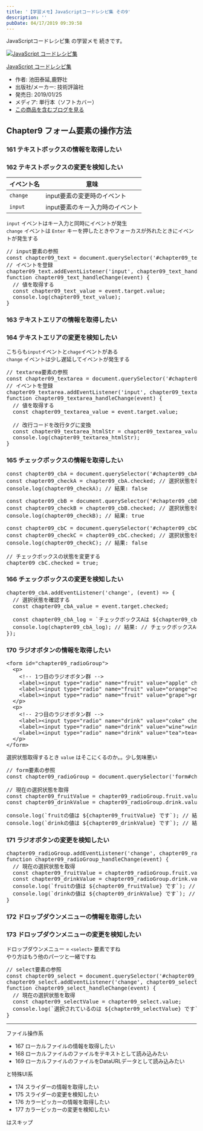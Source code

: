```yaml
---
title: '【学習メモ】JavaScriptコードレシピ集 その9'
description: ''
pubDate: 04/17/2019 09:39:58
---
```


<p>JavaScriptコードレシピ集 の学習メモ 続きです。</p>

<p><div class="hatena-asin-detail"><a href="http://www.amazon.co.jp/exec/obidos/ASIN/4297103680/hatena-blog-22/"><img src="https://cdn-ak.f.st-hatena.com/images/fotolife/j/jotaki/20190726/20190726111820.jpg" class="hatena-asin-detail-image" alt="JavaScript コードレシピ集" title="JavaScript コードレシピ集"></a><div class="hatena-asin-detail-info"><p class="hatena-asin-detail-title"><a href="http://www.amazon.co.jp/exec/obidos/ASIN/4297103680/hatena-blog-22/">JavaScript コードレシピ集</a></p><ul><li><span class="hatena-asin-detail-label">作者:</span> 池田泰延,鹿野壮</li><li><span class="hatena-asin-detail-label">出版社/メーカー:</span> 技術評論社</li><li><span class="hatena-asin-detail-label">発売日:</span> 2019/01/25</li><li><span class="hatena-asin-detail-label">メディア:</span> 単行本（ソフトカバー）</li><li><a href="http://d.hatena.ne.jp/asin/4297103680/hatena-blog-22" target="_blank">この商品を含むブログを見る</a></li></ul></div><div class="hatena-asin-detail-foot"></div></div></p>

<h2>Chapter9 フォーム要素の操作方法</h2>

<h3>161 テキストボックスの情報を取得したい</h3>

<h3>162 テキストボックスの変更を検知したい</h3>

<table>
<thead>
<tr>
<th> イベント名 </th>
<th> 意味                            </th>
</tr>
</thead>
<tbody>
<tr>
<td> <code>change</code>   </td>
<td> input要素の変更時のイベント     </td>
</tr>
<tr>
<td> <code>input</code>    </td>
<td> input要素のキー入力時のイベント </td>
</tr>
</tbody>
</table>

<p><code>input</code> イベントはキー入力と同時にイベントが発生 <br/>
<code>change</code> イベントは <code>Enter</code> キーを押したときやフォーカスが外れたときにイベントが発生する</p>

<pre class="code lang-javascript" data-lang="javascript" data-unlink><span class="synComment">// input要素の参照</span>
<span class="synStatement">const</span> chapter09_text = <span class="synStatement">document</span>.querySelector(<span class="synConstant">'#chapter09_text'</span>);
<span class="synComment">// イベントを登録</span>
chapter09_text.addEventListener(<span class="synConstant">'input'</span>, chapter09_text_handleChange);
<span class="synIdentifier">function</span> chapter09_text_handleChange(<span class="synStatement">event</span>) <span class="synIdentifier">{</span>
  <span class="synComment">// 値を取得する</span>
  <span class="synStatement">const</span> chapter09_text_value = <span class="synStatement">event</span>.target.value;
  console.log(chapter09_text_value);
<span class="synIdentifier">}</span>
</pre>

<h3>163 テキストエリアの情報を取得したい</h3>

<h3>164 テキストエリアの変更を検知したい</h3>

<p>こちらも<code>input</code>イベントと<code>chage</code>イベントがある<br/>
 <code>change</code> イベントは少し遅延してイベントが発生する</p>

<pre class="code lang-javascript" data-lang="javascript" data-unlink><span class="synComment">// textarea要素の参照</span>
<span class="synStatement">const</span> chapter09_textarea = <span class="synStatement">document</span>.querySelector(<span class="synConstant">'#chapter09_textarea'</span>);
<span class="synComment">// イベントを登録</span>
chapter09_textarea.addEventListener(<span class="synConstant">'input'</span>, chapter09_textarea_handleChange);
<span class="synIdentifier">function</span> chapter09_textarea_handleChange(<span class="synStatement">event</span>) <span class="synIdentifier">{</span>
  <span class="synComment">// 値を取得する</span>
  <span class="synStatement">const</span> chapter09_textarea_value = <span class="synStatement">event</span>.target.value;

  <span class="synComment">// 改行コードを改行タグに変換</span>
  <span class="synStatement">const</span> chapter09_textarea_htmlStr = chapter09_textarea_value.split(<span class="synSpecial">'\n'</span>).join(<span class="synConstant">'&lt;br /&gt;'</span>);
  console.log(chapter09_textarea_htmlStr);
<span class="synIdentifier">}</span>
</pre>

<h3>165 チェックボックスの情報を取得したい</h3>

<pre class="code lang-javascript" data-lang="javascript" data-unlink><span class="synStatement">const</span> chapter09_cbA = <span class="synStatement">document</span>.querySelector(<span class="synConstant">'#chapter09_cbA'</span>);
<span class="synStatement">const</span> chapter09_checkA = chapter09_cbA.checked; <span class="synComment">// 選択状態を確認</span>
console.log(chapter09_checkA); <span class="synComment">// 結果: false</span>

<span class="synStatement">const</span> chapter09_cbB = <span class="synStatement">document</span>.querySelector(<span class="synConstant">'#chapter09_cbB'</span>);
<span class="synStatement">const</span> chapter09_checkB = chapter09_cbB.checked; <span class="synComment">// 選択状態を確認</span>
console.log(chapter09_checkB); <span class="synComment">// 結果: true</span>

<span class="synStatement">const</span> chapter09_cbC = <span class="synStatement">document</span>.querySelector(<span class="synConstant">'#chapter09_cbC'</span>);
<span class="synStatement">const</span> chapter09_checkC = chapter09_cbC.checked; <span class="synComment">// 選択状態を確認</span>
console.log(chapter09_checkC); <span class="synComment">// 結果: false</span>

<span class="synComment">// チェックボックスの状態を変更する</span>
chapter09_cbC.checked = <span class="synConstant">true</span>;
</pre>

<h3>166 チェックボックスの変更を検知したい</h3>

<pre class="code lang-javascript" data-lang="javascript" data-unlink>chapter09_cbA.addEventListener(<span class="synConstant">'change'</span>, (<span class="synStatement">event</span>) =&gt; <span class="synIdentifier">{</span>
  <span class="synComment">// 選択状態を確認する</span>
  <span class="synStatement">const</span> chapter09_cbA_value = <span class="synStatement">event</span>.target.checked;

  <span class="synStatement">const</span> chapter09_cbA_log = `チェックボックスAは $<span class="synIdentifier">{</span>chapter09_cbA_value<span class="synIdentifier">}</span> になりました`;
  console.log(chapter09_cbA_log); <span class="synComment">// 結果: // チェックボックスAは true/false になりました</span>
<span class="synIdentifier">}</span>);
</pre>

<h3>170 ラジオボタンの情報を取得したい</h3>

<pre class="code lang-html" data-lang="html" data-unlink><span class="synIdentifier">&lt;</span><span class="synStatement">form</span><span class="synIdentifier"> </span><span class="synType">id</span><span class="synIdentifier">=</span><span class="synConstant">&quot;chapter09_radioGroup&quot;</span><span class="synIdentifier">&gt;</span>
  <span class="synIdentifier">&lt;</span><span class="synStatement">p</span><span class="synIdentifier">&gt;</span>
    <span class="synComment">&lt;!-- 1つ目のラジオボタン群 --&gt;</span>
    <span class="synIdentifier">&lt;</span><span class="synStatement">label</span><span class="synIdentifier">&gt;&lt;</span><span class="synStatement">input</span><span class="synIdentifier"> </span><span class="synType">type</span><span class="synIdentifier">=</span><span class="synConstant">&quot;radio&quot;</span><span class="synIdentifier"> </span><span class="synType">name</span><span class="synIdentifier">=</span><span class="synConstant">&quot;fruit&quot;</span><span class="synIdentifier"> </span><span class="synType">value</span><span class="synIdentifier">=</span><span class="synConstant">&quot;apple&quot;</span><span class="synIdentifier"> </span><span class="synType">checked</span><span class="synIdentifier">&gt;</span>apple<span class="synIdentifier">&lt;/</span><span class="synStatement">label</span><span class="synIdentifier">&gt;</span>
    <span class="synIdentifier">&lt;</span><span class="synStatement">label</span><span class="synIdentifier">&gt;&lt;</span><span class="synStatement">input</span><span class="synIdentifier"> </span><span class="synType">type</span><span class="synIdentifier">=</span><span class="synConstant">&quot;radio&quot;</span><span class="synIdentifier"> </span><span class="synType">name</span><span class="synIdentifier">=</span><span class="synConstant">&quot;fruit&quot;</span><span class="synIdentifier"> </span><span class="synType">value</span><span class="synIdentifier">=</span><span class="synConstant">&quot;orange&quot;</span><span class="synIdentifier">&gt;</span>orange<span class="synIdentifier">&lt;/</span><span class="synStatement">label</span><span class="synIdentifier">&gt;</span>
    <span class="synIdentifier">&lt;</span><span class="synStatement">label</span><span class="synIdentifier">&gt;&lt;</span><span class="synStatement">input</span><span class="synIdentifier"> </span><span class="synType">type</span><span class="synIdentifier">=</span><span class="synConstant">&quot;radio&quot;</span><span class="synIdentifier"> </span><span class="synType">name</span><span class="synIdentifier">=</span><span class="synConstant">&quot;fruit&quot;</span><span class="synIdentifier"> </span><span class="synType">value</span><span class="synIdentifier">=</span><span class="synConstant">&quot;grape&quot;</span><span class="synIdentifier">&gt;</span>grape<span class="synIdentifier">&lt;/</span><span class="synStatement">label</span><span class="synIdentifier">&gt;</span>
  <span class="synIdentifier">&lt;/</span><span class="synStatement">p</span><span class="synIdentifier">&gt;</span>
  <span class="synIdentifier">&lt;</span><span class="synStatement">p</span><span class="synIdentifier">&gt;</span>
    <span class="synComment">&lt;!-- 2つ目のラジオボタン群 --&gt;</span>
    <span class="synIdentifier">&lt;</span><span class="synStatement">label</span><span class="synIdentifier">&gt;&lt;</span><span class="synStatement">input</span><span class="synIdentifier"> </span><span class="synType">type</span><span class="synIdentifier">=</span><span class="synConstant">&quot;radio&quot;</span><span class="synIdentifier"> </span><span class="synType">name</span><span class="synIdentifier">=</span><span class="synConstant">&quot;drink&quot;</span><span class="synIdentifier"> </span><span class="synType">value</span><span class="synIdentifier">=</span><span class="synConstant">&quot;coke&quot;</span><span class="synIdentifier"> </span><span class="synType">checked</span><span class="synIdentifier">&gt;</span>coke<span class="synIdentifier">&lt;/</span><span class="synStatement">label</span><span class="synIdentifier">&gt;</span>
    <span class="synIdentifier">&lt;</span><span class="synStatement">label</span><span class="synIdentifier">&gt;&lt;</span><span class="synStatement">input</span><span class="synIdentifier"> </span><span class="synType">type</span><span class="synIdentifier">=</span><span class="synConstant">&quot;radio&quot;</span><span class="synIdentifier"> </span><span class="synType">name</span><span class="synIdentifier">=</span><span class="synConstant">&quot;drink&quot;</span><span class="synIdentifier"> </span><span class="synType">value</span><span class="synIdentifier">=</span><span class="synConstant">&quot;wine&quot;</span><span class="synIdentifier">&gt;</span>wine<span class="synIdentifier">&lt;/</span><span class="synStatement">label</span><span class="synIdentifier">&gt;</span>
    <span class="synIdentifier">&lt;</span><span class="synStatement">label</span><span class="synIdentifier">&gt;&lt;</span><span class="synStatement">input</span><span class="synIdentifier"> </span><span class="synType">type</span><span class="synIdentifier">=</span><span class="synConstant">&quot;radio&quot;</span><span class="synIdentifier"> </span><span class="synType">name</span><span class="synIdentifier">=</span><span class="synConstant">&quot;drink&quot;</span><span class="synIdentifier"> </span><span class="synType">value</span><span class="synIdentifier">=</span><span class="synConstant">&quot;tea&quot;</span><span class="synIdentifier">&gt;</span>tea<span class="synIdentifier">&lt;/</span><span class="synStatement">label</span><span class="synIdentifier">&gt;</span>
  <span class="synIdentifier">&lt;/</span><span class="synStatement">p</span><span class="synIdentifier">&gt;</span>
<span class="synIdentifier">&lt;/</span><span class="synStatement">form</span><span class="synIdentifier">&gt;</span>
</pre>

<p>選択状態取得するとき <code>value</code> はそこにくるのか。。少し気味悪い</p>

<pre class="code lang-javascript" data-lang="javascript" data-unlink><span class="synComment">// form要素の参照</span>
<span class="synStatement">const</span> chapter09_radioGroup = <span class="synStatement">document</span>.querySelector(<span class="synConstant">'form#chapter09_radioGroup'</span>);

<span class="synComment">// 現在の選択状態を取得</span>
<span class="synStatement">const</span> chapter09_fruitValue = chapter09_radioGroup.fruit.value;
<span class="synStatement">const</span> chapter09_drinkValue = chapter09_radioGroup.drink.value;

console.log(`fruitの値は $<span class="synIdentifier">{</span>chapter09_fruitValue<span class="synIdentifier">}</span> です`); <span class="synComment">// 結果: fruitの値は apple です</span>
console.log(`drinkの値は $<span class="synIdentifier">{</span>chapter09_drinkValue<span class="synIdentifier">}</span> です`); <span class="synComment">// 結果: drinkの値は coke です</span>
</pre>

<h3>171 ラジオボタンの変更を検知したい</h3>

<pre class="code lang-javascript" data-lang="javascript" data-unlink>chapter09_radioGroup.addEventListener(<span class="synConstant">'change'</span>, chapter09_radioGroup_handleChange);
<span class="synIdentifier">function</span> chapter09_radioGroup_handleChange(<span class="synStatement">event</span>) <span class="synIdentifier">{</span>
  <span class="synComment">// 現在の選択状態を取得</span>
  <span class="synStatement">const</span> chapter09_fruitValue = chapter09_radioGroup.fruit.value;
  <span class="synStatement">const</span> chapter09_drinkValue = chapter09_radioGroup.drink.value;
  console.log(`fruitの値は $<span class="synIdentifier">{</span>chapter09_fruitValue<span class="synIdentifier">}</span> です`); <span class="synComment">// 結果: fruitの値は apple です</span>
  console.log(`drinkの値は $<span class="synIdentifier">{</span>chapter09_drinkValue<span class="synIdentifier">}</span> です`); <span class="synComment">// 結果: drinkの値は coke です</span>
<span class="synIdentifier">}</span>
</pre>

<h3>172 ドロップダウンメニューの情報を取得したい</h3>

<h3>173 ドロップダウンメニューの変更を検知したい</h3>

<p>ドロップダウンメニュー = <code>&lt;select&gt;</code> 要素ですね<br/>
やり方はもう他のパーツと一緒ですね</p>

<pre class="code lang-javascript" data-lang="javascript" data-unlink><span class="synComment">// select要素の参照</span>
<span class="synStatement">const</span> chapter09_select = <span class="synStatement">document</span>.querySelector(<span class="synConstant">'#chapter09_select'</span>);
chapter09_select.addEventListener(<span class="synConstant">'change'</span>, chapter09_select_handleChange);
<span class="synIdentifier">function</span> chapter09_select_handleChange(<span class="synStatement">event</span>) <span class="synIdentifier">{</span>
  <span class="synComment">// 現在の選択状態を取得</span>
  <span class="synStatement">const</span> chapter09_selectValue = chapter09_select.value;
  console.log(`選択されているのは $<span class="synIdentifier">{</span>chapter09_selectValue<span class="synIdentifier">}</span> です`); <span class="synComment">// 結果: fruitの値は apple です</span>
<span class="synIdentifier">}</span>
</pre>

<hr />

<p>ファイル操作系</p>

<ul>
<li>167 ローカルファイルの情報を取得したい</li>
<li>168 ローカルファイルのファイルをテキストとして読み込みたい</li>
<li>169 ローカルファイルのファイルをDataURLデータとして読み込みたい</li>
</ul>

<p>と特殊UI系</p>

<ul>
<li>174 スライダーの情報を取得したい</li>
<li>175 スライダーの変更を検知したい</li>
<li>176 カラーピッカーの情報を取得したい</li>
<li>177 カラーピッカーの変更を検知したい</li>
</ul>

<p>はスキップ</p>
